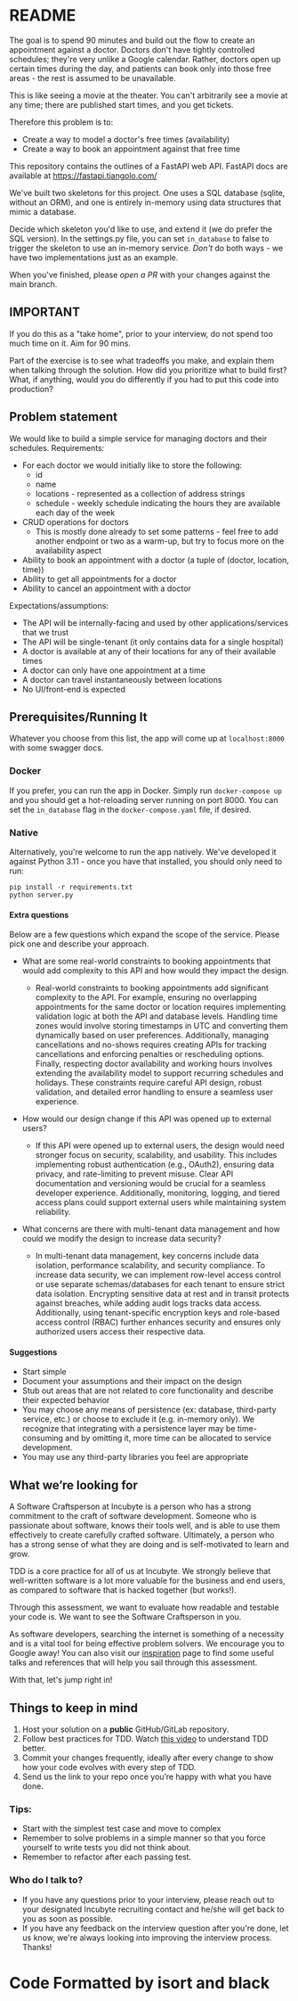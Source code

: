 # README #

The goal is to spend 90 minutes and build out the flow to create an appointment against a doctor. Doctors don't have tightly controlled schedules; they're very unlike a Google calendar. Rather, doctors open up certain times during the day, and patients can book only into those free areas - the rest is assumed to be unavailable.

This is like seeing a movie at the theater. You can't arbitrarily see a movie at any time; there are published start times, and you get tickets.

Therefore this problem is to:

* Create a way to model a doctor's free times (availability)
* Create a way to book an appointment against that free time

This repository contains the outlines of a FastAPI web API. FastAPI docs are available at https://fastapi.tiangolo.com/

We've built two skeletons for this project. One uses a SQL database (sqlite, without an ORM),
and one is entirely in-memory using data structures that mimic a database.

Decide which skeleton you'd like to use, and extend it (we do prefer the SQL version). In the settings.py file, you can set `in_database` to false to trigger
the skeleton to use an in-memory service. *Don't* do both ways - we have two implementations just as an example.

When you've finished, please *open a PR* with your changes against the main branch.

## IMPORTANT

If you do this as a "take home", prior to your interview, do not spend too much time on it. Aim for 90 mins. 

Part of the exercise is to see what tradeoffs you make, and explain them when talking through the solution. How did you prioritize what to build first? What, if anything, would you do differently if you had to put this code into production?

## Problem statement

We would like to build a simple service for managing doctors and their schedules.
Requirements:

* For each doctor we would initially like to store the following:
    * id
	* name
	* locations - represented as a collection of address strings
	* schedule - weekly schedule indicating the hours they are available each day of the week
* CRUD operations for doctors
	* This is mostly done already to set some patterns - feel free to add another endpoint or two as a warm-up, but try to focus more on the availability aspect
* Ability to book an appointment with a doctor (a tuple of (doctor, location, time))
* Ability to get all appointments for a doctor
* Ability to cancel an appointment with a doctor

Expectations/assumptions:

* The API will be internally-facing and used by other applications/services that we trust
* The API will be single-tenant (it only contains data for a single hospital)
* A doctor is available at any of their locations for any of their available times
* A doctor can only have one appointment at a time
* A doctor can travel instantaneously between locations
* No UI/front-end is expected

## Prerequisites/Running It

Whatever you choose from this list, the app will come up at `localhost:8000` with some swagger docs.

### Docker

If you prefer, you can run the app in Docker. Simply run `docker-compose up` and you should get a hot-reloading server running on port 8000. You can set the
`in_database` flag in the `docker-compose.yaml` file, if desired.

### Native

Alternatively, you're welcome to run the app natively. We've developed it against Python 3.11 - once you have that installed, you should only need to run:
```
pip install -r requirements.txt
python server.py
```

#### Extra questions ####

Below are a few questions which expand the scope of the service. Please pick one and describe your approach.

* What are some real-world constraints to booking appointments that would add complexity to this API and how would they impact the design.
	- Real-world constraints to booking appointments add significant complexity to the API. For example, ensuring no overlapping appointments for the same doctor or location requires implementing validation logic at both the API and database levels. Handling time zones would involve storing timestamps in UTC and converting them dynamically based on user preferences. Additionally, managing cancellations and no-shows requires creating APIs for tracking cancellations and enforcing penalties or rescheduling options. Finally, respecting doctor availability and working hours involves extending the availability model to support recurring schedules and holidays. These constraints require careful API design, robust validation, and detailed error handling to ensure a seamless user experience.

* How would our design change if this API was opened up to external users?
	- If this API were opened up to external users, the design would need stronger focus on security, scalability, and usability. This includes implementing robust authentication (e.g., OAuth2), ensuring data privacy, and rate-limiting to prevent misuse. Clear API documentation and versioning would be crucial for a seamless developer experience. Additionally, monitoring, logging, and tiered access plans could support external users while maintaining system reliability.
	
* What concerns are there with multi-tenant data management and how could we modify the design to increase data security?
	- In multi-tenant data management, key concerns include data isolation, performance scalability, and security compliance. To increase data security, we can implement row-level access control or use separate schemas/databases for each tenant to ensure strict data isolation. Encrypting sensitive data at rest and in transit protects against breaches, while adding audit logs tracks data access. Additionally, using tenant-specific encryption keys and role-based access control (RBAC) further enhances security and ensures only authorized users access their respective data.

#### Suggestions ####

* Start simple
* Document your assumptions and their impact on the design
* Stub out areas that are not related to core functionality and describe their expected behavior
* You may choose any means of persistence (ex: database, third-party service, etc.) or choose to exclude it (e.g. in-memory only). We recognize that integrating with a persistence layer may be time-consuming and by omitting it, more time can be allocated to service development.
* You may use any third-party libraries you feel are appropriate

## What we’re looking for

A Software Craftsperson at Incubyte is a person who has a strong commitment to the craft of software development.
Someone who is passionate about software, knows their tools well, and is able to use them effectively to create carefully crafted software.
Ultimately, a person who has a strong sense of what they are doing and is self-motivated to learn and grow.

TDD is a core practice for all of us at Incubyte.
We strongly believe that well-written software is a lot more valuable for the business and end users, as compared to software that is hacked together (but works!).

Through this assessment, we want to evaluate how readable and testable your code is. We want to see the Software Craftsperson in you.

As software developers, searching the internet is something of a necessity and is a vital tool for being effective problem solvers.
We encourage you to Google away!
You can also visit our [inspiration](https://incubyte.co/inspiration/) page to find some useful talks and references that will help you sail through this assessment.

With that, let's jump right in!

## Things to keep in mind

1. Host your solution on a **public** GitHub/GitLab repository.
2. Follow best practices for TDD. Watch [this video](https://youtu.be/qkblc5WRn-U) to understand TDD better.
3. Commit your changes frequently, ideally after every change to show how your code evolves with every step of TDD.
4. Send us the link to your repo once you’re happy with what you have done.

### Tips:

- Start with the simplest test case and move to complex
- Remember to solve problems in a simple manner so that you force yourself to write tests you did not think about.
- Remember to refactor after each passing test.


### Who do I talk to? ###
* If you have any questions prior to your interview, please reach out to your designated Incubyte recruiting contact and he/she will get back to you as soon as possible.
* If you have any feedback on the interview question after you're done, let us know, we're always looking into improving the interview process. Thanks!


# Code Formatted by isort and black
